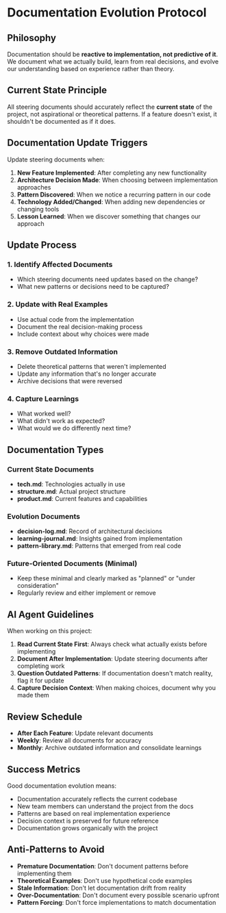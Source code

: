 # Documentation Evolution Protocol

## Philosophy

Documentation should be **reactive to implementation, not predictive of it**. We document what we actually build, learn from real decisions, and evolve our understanding based on experience rather than theory.

## Current State Principle

All steering documents should accurately reflect the **current state** of the project, not aspirational or theoretical patterns. If a feature doesn't exist, it shouldn't be documented as if it does.

## Documentation Update Triggers

Update steering documents when:

1. **New Feature Implemented**: After completing any new functionality
2. **Architecture Decision Made**: When choosing between implementation approaches
3. **Pattern Discovered**: When we notice a recurring pattern in our code
4. **Technology Added/Changed**: When adding new dependencies or changing tools
5. **Lesson Learned**: When we discover something that changes our approach

## Update Process

### 1. Identify Affected Documents
- Which steering documents need updates based on the change?
- What new patterns or decisions need to be captured?

### 2. Update with Real Examples
- Use actual code from the implementation
- Document the real decision-making process
- Include context about why choices were made

### 3. Remove Outdated Information
- Delete theoretical patterns that weren't implemented
- Update any information that's no longer accurate
- Archive decisions that were reversed

### 4. Capture Learnings
- What worked well?
- What didn't work as expected?
- What would we do differently next time?

## Documentation Types

### Current State Documents
- **tech.md**: Technologies actually in use
- **structure.md**: Actual project structure
- **product.md**: Current features and capabilities

### Evolution Documents
- **decision-log.md**: Record of architectural decisions
- **learning-journal.md**: Insights gained from implementation
- **pattern-library.md**: Patterns that emerged from real code

### Future-Oriented Documents (Minimal)
- Keep these minimal and clearly marked as "planned" or "under consideration"
- Regularly review and either implement or remove

## AI Agent Guidelines

When working on this project:

1. **Read Current State First**: Always check what actually exists before implementing
2. **Document After Implementation**: Update steering documents after completing work
3. **Question Outdated Patterns**: If documentation doesn't match reality, flag it for update
4. **Capture Decision Context**: When making choices, document why you made them

## Review Schedule

- **After Each Feature**: Update relevant documents
- **Weekly**: Review all documents for accuracy
- **Monthly**: Archive outdated information and consolidate learnings

## Success Metrics

Good documentation evolution means:
- Documentation accurately reflects the current codebase
- New team members can understand the project from the docs
- Patterns are based on real implementation experience
- Decision context is preserved for future reference
- Documentation grows organically with the project

## Anti-Patterns to Avoid

- **Premature Documentation**: Don't document patterns before implementing them
- **Theoretical Examples**: Don't use hypothetical code examples
- **Stale Information**: Don't let documentation drift from reality
- **Over-Documentation**: Don't document every possible scenario upfront
- **Pattern Forcing**: Don't force implementations to match documentation